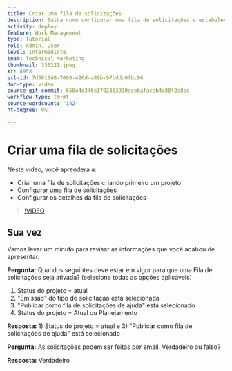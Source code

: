 ```yaml
---
title: Criar uma fila de solicitações
description: Saiba como configurar uma fila de solicitações e estabelecer detalhes da fila em [!DNL  Workfront]. Siga estas etapas para ajudar sua organização a gerenciar a ingestão de trabalho.
activity: deploy
feature: Work Management
type: Tutorial
role: Admin, User
level: Intermediate
team: Technical Marketing
thumbnail: 335221.jpeg
kt: 8958
exl-id: 7d581548-7060-426d-a89b-97bddd0fbc96
doc-type: video
source-git-commit: 650e4d346e1792863930dcebafacab4c88f2a8bc
workflow-type: tm+mt
source-wordcount: '142'
ht-degree: 0%

---
```


# Criar uma fila de solicitações

Neste vídeo, você aprenderá a:

* Criar uma fila de solicitações criando primeiro um projeto
* Configurar uma fila de solicitações
* Configurar os detalhes da fila de solicitações

>[!VIDEO](https://video.tv.adobe.com/v/335221/?quality=12&learn=on)

## Sua vez

Vamos levar um minuto para revisar as informações que você acabou de apresentar.

**Pergunta:** Qual dos seguintes deve estar em vigor para que uma Fila de solicitações seja ativada? (selecione todas as opções aplicáveis)

1. Status do projeto = atual
1. &quot;Emissão&quot; do tipo de solicitação está selecionada
1. &quot;Publicar como fila de solicitações de ajuda&quot; está selecionado
1. Status do projeto = Atual ou Planejamento

**Resposta:** 1) Status do projeto = atual e 3) &quot;Publicar como fila de solicitações de ajuda&quot; está selecionado

**Pergunta:** As solicitações podem ser feitas por email. Verdadeiro ou falso?

**Resposta:** Verdadeiro


